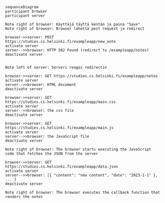     sequenceDiagram
    participant browser
    participant server
    
    Note right of browser: Käyttäjä täyttä kentän ja paina "Save"
    Note right of browser: Browser lähettä post request ja redirect
    
    browser->>server: POST https://studies.cs.helsinki.fi/exampleapp/new_note
    activate server
    server-->>browser: HTTP 302 Found (redirect to /exampleapp/notes)    
    deactivate server
    
    
    Note left of server: Serveri reagoi redirectin
    
    browser->>server: GET https://studies.cs.helsinki.fi/exampleapp/notes
    activate server
    server-->>browser: HTML document
    deactivate server
    
    browser->>server: GET https://studies.cs.helsinki.fi/exampleapp/main.css
    activate server
    server-->>browser: the css file
    deactivate server
    
    browser->>server: GET https://studies.cs.helsinki.fi/exampleapp/main.js
    activate server
    server-->>browser: the JavaScript file
    deactivate server
    
    Note right of browser: The browser starts executing the JavaScript code that fetches the JSON from the server
    
    browser->>server: GET https://studies.cs.helsinki.fi/exampleapp/data.json
    activate server
    server-->>browser: [{ "content": "new content", "date": "2023-1-1" }, ... ]
    deactivate server    

    Note right of browser: The browser executes the callback function that renders the notes 
